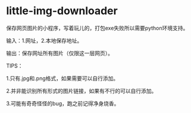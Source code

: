 # little-img-downloader

保存网页图片的小程序，写着玩儿的，打包exe失败所以需要python环境支持。

输入：1.网址，2.本地保存地址。

输出：保存网址所有图片（仅限这一层网页）。

TIPS：

1.只有.jpg和.png格式，如果需要可以自行添加。

2.并非能识别所有形式的图片链接，如果有不行的可以自行添加。

3.可能有奇奇怪怪的bug，跑之前记得净身烧香。
